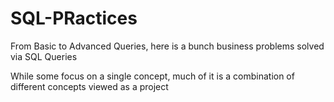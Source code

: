 # SQL-PRactices
From Basic to Advanced Queries, here is a bunch business problems solved via SQL Queries

While some focus on a single concept, much of it is a combination of different concepts viewed as a project

